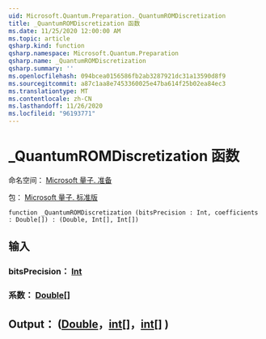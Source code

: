 ```yaml
---
uid: Microsoft.Quantum.Preparation._QuantumROMDiscretization
title: _QuantumROMDiscretization 函数
ms.date: 11/25/2020 12:00:00 AM
ms.topic: article
qsharp.kind: function
qsharp.namespace: Microsoft.Quantum.Preparation
qsharp.name: _QuantumROMDiscretization
qsharp.summary: ''
ms.openlocfilehash: 094bcea0156586fb2ab3287921dc31a13590d8f9
ms.sourcegitcommit: a87c1aa8e7453360025e47ba614f25b02ea84ec3
ms.translationtype: MT
ms.contentlocale: zh-CN
ms.lasthandoff: 11/26/2020
ms.locfileid: "96193771"
---
```

# <a name="_quantumromdiscretization-function"></a>_QuantumROMDiscretization 函数

命名空间： [Microsoft 量子. 准备](xref:Microsoft.Quantum.Preparation)

包： [Microsoft 量子. 标准版](https://nuget.org/packages/Microsoft.Quantum.Standard)




```qsharp
function _QuantumROMDiscretization (bitsPrecision : Int, coefficients : Double[]) : (Double, Int[], Int[])
```


## <a name="input"></a>输入

### <a name="bitsprecision--int"></a>bitsPrecision： [Int](xref:microsoft.quantum.lang-ref.int)




### <a name="coefficients--double"></a>系数： [Double](xref:microsoft.quantum.lang-ref.double)[]





## <a name="output--doubleintint"></a>Output： ([Double](xref:microsoft.quantum.lang-ref.double)，[int](xref:microsoft.quantum.lang-ref.int)[]，[int](xref:microsoft.quantum.lang-ref.int)[] ) 

